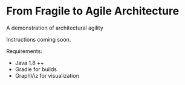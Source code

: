 # From Fragile to Agile Architecture
A demonstration of architectural agility

Instructions coming soon.

Requirements:
- Java 1.8 ++
- Gradle for builds
- GraphViz for visualization
  
